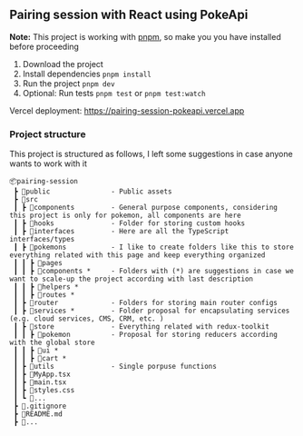 ## Pairing session with React using PokeApi

**Note:** This project is working with [pnpm](https://pnpm.io/), so make you you have installed before proceeding

1. Download the project
2. Install dependencies `pnpm install`
3. Run the project `pnpm dev`
4. Optional: Run tests `pnpm test` or `pnpm test:watch`

Vercel deployment: https://pairing-session-pokeapi.vercel.app

### Project structure

This project is structured as follows, I left some suggestions in case anyone wants to work with it

```
📦pairing-session
 ┣ 📂public               - Public assets
 ┣ 📂src
 ┃ ┣ 📂components         - General purpose components, considering this project is only for pokemon, all components are here
 ┃ ┣ 📂hooks              - Folder for storing custom hooks
 ┃ ┣ 📂interfaces         - Here are all the TypeScript interfaces/types
 ┃ ┣ 📂pokemons           - I like to create folders like this to store everything related with this page and keep everything organized
 ┃ ┃ ┣ 📂pages
 ┃ ┃ ┣ 📂components *     - Folders with (*) are suggestions in case we want to scale-up the project according with last description
 ┃ ┃ ┣ 📂helpers *
 ┃ ┃ ┣ 📂routes *
 ┃ ┣ 📂router             - Folders for storing main router configs
 ┃ ┣ 📂services *         - Folder proposal for encapsulating services (e.g. cloud services, CMS, CRM, etc. )
 ┃ ┣ 📂store              - Everything related with redux-toolkit
 ┃ ┃ ┣ 📂pokemon          - Proposal for storing reducers according with the global store
 ┃ ┃ ┣ 📂ui *
 ┃ ┃ ┣ 📂cart *
 ┃ ┣ 📂utils              - Single porpuse functions
 ┃ ┣ 📜MyApp.tsx
 ┃ ┣ 📜main.tsx
 ┃ ┣ 📜styles.css
 ┃ ┗ 📜...
 ┣ 📜.gitignore
 ┣ 📜README.md
 ┣ 📜...
```
